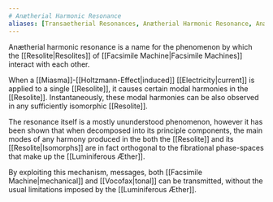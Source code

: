 ```yaml
---
# Anætherial Harmonic Resonance
aliases: [Transaetherial Resonances, Anætherial Harmonic Resonance, Anætherial Harmonic Resonances, Anætherial Resonances]
---
```

Anætherial harmonic resonance is a name for the phenomenon by which the [[Resolite|Resolites]] of [[Facsimile Machine|Facsimile Machines]] interact with each other.

When a [[Miasma]]-[[Holtzmann-Effect|induced]] [[Electricity|current]] is applied to a single [[Resolite]], it causes certain modal harmonies in the [[Resolite]]. Instantaneously, these modal harmonies can be also observed in any sufficiently isomorphic [[Resolite]]. 

The resonance itself is a mostly ununderstood phenomenon, however it has been shown that when decomposed into its principle components, the main modes of any harmony produced in the both the [[Resolite]] and its [[Resolite|Isomorphs]] are in fact orthogonal to the fibrational phase-spaces that make up the [[Luminiferous Æther]].

By exploiting this mechanism, messages, both [[Facsimile Machine|mechanical]] and [[Vocofax|tonal]] can be transmitted, without the usual limitations imposed by the [[Luminiferous Æther]].